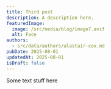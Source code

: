 ```yaml
---
title: Third post
description: A description here.
featuredImage:
  image: /src/media/blog/image7.avif
  alt: Face
authors:
  - src/data/authors/alastair-cox.md
pubDate: 2025-08-01
updatedAt: 2025-08-01
isDraft: false
---
```


Some text stuff here
